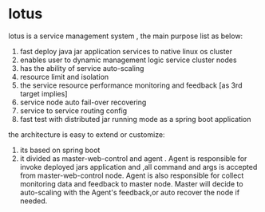 # lotus
   lotus is a service management system , the main purpose list as below:
   1. fast deploy java jar application services to native linux os cluster
   2. enables user to dynamic management logic service cluster nodes
   3. has the ability of service auto-scaling
   4. resource limit and isolation
   5. the service resource performance monitoring and feedback [as 3rd target implies]
   6. service node auto fail-over recovering
   7. service to service routing config
   8. fast test with distributed jar running mode as a spring boot application
   
   the architecture is easy to extend or customize:
   1. its based on spring boot
   2. it divided as master-web-control and agent . Agent is responsible for invoke deployed jars
      application and ,all command and args is accepted from master-web-control node.
      Agent is also responsible for collect monitoring data and feedback to master node.
      Master will decide to auto-scaling with the Agent's feedback,or auto recover the node
      if needed.
